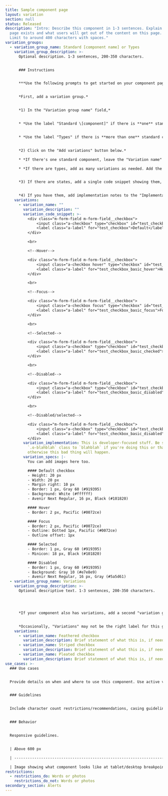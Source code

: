 ```yaml
---
title: Sample component page
layout: variation
section: null
status: Released
description: "Intro: Describe this component in 1-3 sentences. Explain why the
  page exists and what users will get out of the content on this page. Be brief.
  Limit to around 400 characters with spaces."
variation_groups:
  - variation_group_name: Standard [component name] or Types
    variation_group_description: >-
      Optional description. 1-3 sentences, 200-350 characters.


      ### Instructions


      ***Use the following prompts to get started on your component page:***


      *First, add a variation group.*


      *1) In the "Variation group name" field,*  


      * *Use the label "Standard \[component]" if there is **one** standard default component. See [checkboxes](https://cfpb.github.io/design-system/components/checkboxes) and [tables](https://cfpb-sandbox.github.io/design-system/components/tables) as examples.*


      * *Use the label "Types" if there is **more than one** standard component with different use cases. See [buttons](https://cfpb.github.io/design-system/components/buttons) as an example.*


      *2) Click on the "Add variations" button below.* 

      * *If there's one standard component, leave the "Variation name" field blank.* 

      * *If there are types, add as many variations as needed. Add the name of each type to the "Variation name" field.*


      *3) If there are states, add a single code snippet showing them, as shown in this example. If necessary, you can add an image instead of a code snippet, but live samples are strongly preferred.*


      *4) If you have them, add implementation notes to the "Implementation details" tab. Add design, production, and style notes to the "Optional specs" tab.*
    variations:
      - variation_name: ""
        variation_description: ""
        variation_code_snippet: >-
          <div class="m-form-field m-form-field__checkbox">
              <input class="a-checkbox" type="checkbox" id="test_checkbox">
              <label class="a-label" for="test_checkbox">Default</label>
          </div>

          <br>

          <!--Hover-->

          <div class="m-form-field m-form-field__checkbox">
              <input class="a-checkbox hover" type="checkbox" id="test_checkbox_basic_hover">
              <label class="a-label" for="test_checkbox_basic_hover">Hover</label>
          </div>

          <br>

          <!--Focus-->

          <div class="m-form-field m-form-field__checkbox">
              <input class="a-checkbox focus" type="checkbox" id="test_checkbox_basic_focus">
              <label class="a-label" for="test_checkbox_basic_focus">Focus</label>
          </div>

          <br>

          <!--Selected-->

          <div class="m-form-field m-form-field__checkbox">
              <input class="a-checkbox" type="checkbox" id="test_checkbox_basic_checked" checked>
              <label class="a-label" for="test_checkbox_basic_checked">Selected</label>
          </div>

          <br>

          <!--Disabled-->

          <div class="m-form-field m-form-field__checkbox">
              <input class="a-checkbox" type="checkbox" id="test_checkbox_basic_disabled" disabled>
              <label class="a-label" for="test_checkbox_basic_disabled">Disabled</label>
          </div>

          <br>

          <!--Disabled/selected-->

          <div class="m-form-field m-form-field__checkbox">
              <input class="a-checkbox" type="checkbox" id="test_checkbox_basic_disabled" disabled checked>
              <label class="a-label" for="test_checkbox_basic_disabled">Disabled/selected</label>
          </div>
        variation_implementation: This is developer-focused stuff. Be sure to add the
          `.o-blahblah` class to `blahblah` if you're doing this or that,
          otherwise this bad thing will happen.
        variation_specs: |-
          You can add images here too.

          #### Default checkbox
          - Height: 20 px
          - Width: 20 px
          - Margin right: 10 px
          - Border: 1 px, Gray 60 (#919395)
          - Background: White (#ffffff)
          - Avenir Next Regular, 16 px, Black (#101820)

          #### Hover
          - Border: 2 px, Pacific (#0072ce)

          #### Focus
          - Border: 2 px, Pacific (#0072ce)
          - Outline: Dotted 1px, Pacific (#0072ce)
          - Outline offset: 1px

          #### Selected
          - Border: 1 px, Gray 60 (#919395)
          - Minicon: 18 px, Black (#101820)

          #### Disabled
          - Border: 1 px, Gray 60 (#919395)
          - Background: Gray 10 (#e7e8e9)
          - Avenir Next Regular, 16 px, Gray (#5a5d61)
  - variation_group_name: Variations
    variation_group_description: >-
      Optional descriptive text. 1-3 sentences, 200-350 characters.




      *If your component also has variations, add a second "variation group", add as many variations as needed, and label each in the "Variation name" field. Fill in details as needed.*


      *Occasionally, "Variations" may not be the right label for this group. Some other instances of this label: "Groups", "Sizes", "Responsive \[component]." see [checkboxes](https://cfpb.github.io/design-system/components/checkboxes), [buttons](https://cfpb.github.io/design-system/components/buttons), and  [tables](https://cfpb-sandbox.github.io/design-system/components/tables) for other ways to group samples.*
    variations:
      - variation_name: Feathered checkbox
        variation_description: Brief statement of what this is, if needed. Sample would appear below.
      - variation_name: Striped checkbox
        variation_description: Brief statement of what this is, if needed. Sample would appear below.
      - variation_name: Pleated checkbox
        variation_description: Brief statement of what this is, if needed. Sample would appear below.
use_cases: >-
  ### Use cases


  Provide details on when and where to use this component. Use active voice. No character limit. Paragraph content is optional.


  ### Guidelines


  Include character count restrictions/recommendations, casing guidelines, voice, etc. No character limit. Paragraph content is optional.


  ### Behavior


  Responsive guidelines.


  | Above 600 px                                                         | Below 601 px                                                 |

  | -------------------------------------------------------------------- | ------------------------------------------------------------ |

  | Image showing what component looks like at tablet/desktop breakpoint | Image showing what component looks like at mobile breakpoint |
restrictions:
  - restrictions_do: Words or photos
    restrictions_do_not: Words or photos
secondary_section: Alerts
---
```

